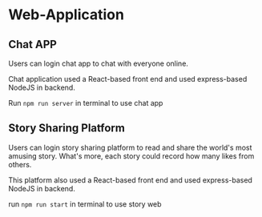 # Web-Application

## Chat APP

Users can login chat app to chat with everyone online.

Chat application used a React-based front end and used express-based NodeJS in backend.

Run `npm run server` in terminal to use chat app

## Story Sharing Platform

Users can login story sharing platform to read and share the world's most amusing story. What's more, each story could record how many likes from others.

This platform also used  a React-based front end and used express-based NodeJS in backend.

run `npm run start` in terminal to use story web

